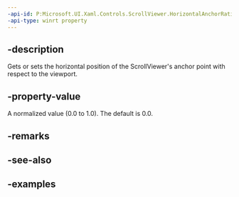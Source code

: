 ```yaml
---
-api-id: P:Microsoft.UI.Xaml.Controls.ScrollViewer.HorizontalAnchorRatio
-api-type: winrt property
---
```


## -description

Gets or sets the horizontal position of the ScrollViewer's anchor point with respect to the viewport.

## -property-value

A normalized value (0.0 to 1.0). The default is 0.0.

## -remarks

## -see-also

## -examples

